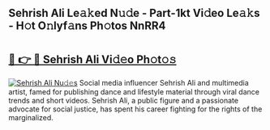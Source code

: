 ## Sehrish Ali Le𝚊𝚔ed N𝚞𝚍e - Part-1kt Vi𝚍eo Le𝚊𝚔s - H𝚘t O𝚗lyf𝚊ns Ph𝚘tos NnRR4

# <h2><a href="http://hf4i6q1.feru.top/?c=Sehrish+Ali">🔗 👉 🔴 Sehrish Ali Vi𝚍𝚎o Ph𝚘t𝚘𝚜</a></h2>

[![Sehrish Ali Nu𝚍𝚎s](https://i.imgur.com/0TWrTi3.gif)](http://hf4i6q1.feru.top/?c=Sehrish+Ali)
Social media influencer Sehrish Ali and multimedia artist, famed for publishing dance and lifestyle material through viral dance trends and short videos. Sehrish Ali, a public figure and a passionate advocate for social justice, has spent his career fighting for the rights of the marginalized. 
